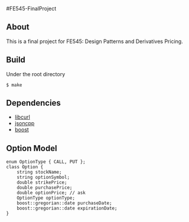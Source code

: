 #FE545-FinalProject

## About
This is a final project for FE545: Design Patterns and Derivatives Pricing. 

## Build
Under the root directory
```
$ make
```

## Dependencies
- [libcurl](http://curl.haxx.se/libcurl/)
- [jsoncpp](http://jsoncpp.sourceforge.net/)
- [boost](http://www.boost.org)


## Option Model

```
enum OptionType { CALL, PUT };
class Option {
	string stockName;
	string optionSymbol;
	double strikePrice;
	double purchasePrice;
	double optionPrice;	// ask
	OptionType optionType;
	boost::gregorian::date purchaseDate;
	boost::gregorian::date expirationDate;
}
```

